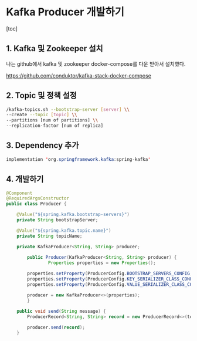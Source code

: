 # Kafka Producer 개발하기



[toc]



## 1. Kafka 및 Zookeeper 설치

나는 github에서 kafka 및 zookeeper docker-compose를 다운 받아서 설치했다.

https://github.com/conduktor/kafka-stack-docker-compose



## 2. Topic 및 정책 설정

```bash
/kafka-topics.sh --bootstrap-server [server] \\
--create --topic [topic] \\
--partitions [num of partitions] \\
--replication-factor [num of replica]
```



## 3. Dependency 추가

```java
implementation 'org.springframework.kafka:spring-kafka'
```



## 4. 개발하기

```java
@Component
@RequiredArgsConstructor
public class Producer {

    @Value("${spring.kafka.bootstrap-servers}")
    private String bootstrapServer;

    @Value("${spring.kafka.topic.name}")
    private String topicName;

    private KafkaProducer<String, String> producer;
		
		public Producer(KafkaProducer<String, String> producer) {
				Properties properties = new Properties();

        properties.setProperty(ProducerConfig.BOOTSTRAP_SERVERS_CONFIG, bootstrapServer);
        properties.setProperty(ProducerConfig.KEY_SERIALIZER_CLASS_CONFIG, StringSerializer.class.getName());
        properties.setProperty(ProducerConfig.VALUE_SERIALIZER_CLASS_CONFIG, StringSerializer.class.getName());

        producer = new KafkaProducer<>(properties);
		}
		
    public void send(String message) {
        ProducerRecord<String, String> record = new ProducerRecord<>(topicName, message);

        producer.send(record);
    }
```